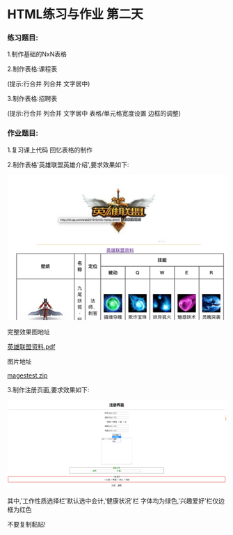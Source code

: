 # HTML练习与作业 第二天 

### 练习题目:

1.制作基础的NxN表格

2.制作表格:课程表

(提示:行合并 列合并 文字居中)

3.制作表格:招聘表

(提示:行合并 列合并 文字居中 表格/单元格宽度设置 边框的调整)

### 作业题目:

1.复习课上代码 回忆表格的制作

2.制作表格'英雄联盟英雄介绍',要求效果如下:



![qingyuanyuanxi](../../image/html/html03/lolhero.png)



完整效果图地址

[英雄联盟资料.pdf](../../file/html/html03/lolhero.pdf)

图片地址

[magestest.zip](../../file/html/html03/imagestest.zip)

3.制作注册页面,要求效果如下:

![qingyuanyuanxi](../../image/html/html03/hw02.png)

其中,'工作性质选择栏'默认选中会计,'健康状况'栏 字体均为绿色,'兴趣爱好'栏仅边框为红色

不要复制黏贴!